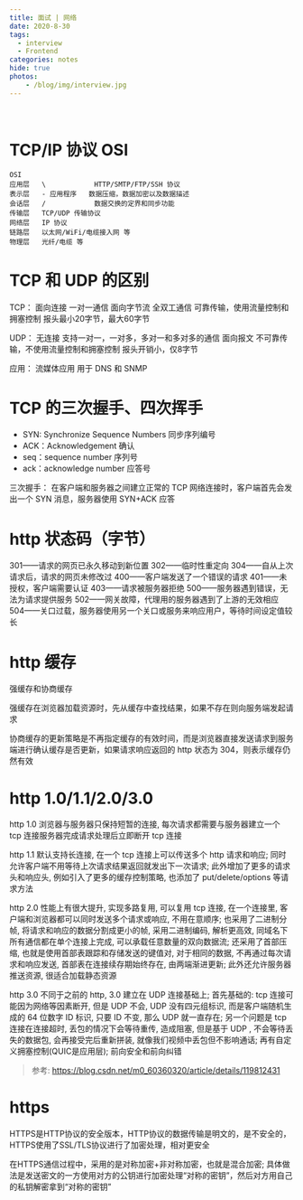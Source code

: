 ```yaml
---
title: 面试 | 网络
date: 2020-8-30
tags: 
  - interview
  - Frontend
categories: notes
hide: true
photos:
    - /blog/img/interview.jpg
---
```


<br>
<!--more-->

# TCP/IP 协议 OSI

```
OSI
应用层   \            HTTP/SMTP/FTP/SSH 协议
表示层   - 应用程序   数据压缩，数据加密以及数据描述
会话层   /            数据交换的定界和同步功能
传输层   TCP/UDP 传输协议
网络层   IP 协议
链路层   以太网/WiFi/电缆接入网 等
物理层   光纤/电缆 等
```

# TCP 和 UDP 的区别

TCP：
面向连接
一对一通信
面向字节流
全双工通信
可靠传输，使用流量控制和拥塞控制
报头最小20字节，最大60字节

UDP：
无连接
支持一对一，一对多，多对一和多对多的通信
面向报文
不可靠传输，不使用流量控制和拥塞控制
报头开销小，仅8字节

应用：
流媒体应用
用于 DNS 和 SNMP


# TCP 的三次握手、四次挥手

- SYN: Synchronize Sequence Numbers 同步序列编号
- ACK：Acknowledgement 确认
- seq：sequence number 序列号
- ack：acknowledge number 应答号


三次握手：
在客户端和服务器之间建立正常的 TCP 网络连接时，客户端首先会发出一个 SYN 消息，服务器使用 SYN+ACK 应答

# http 状态码（字节）

301——请求的网页已永久移动到新位置
302——临时性重定向
304——自从上次请求后，请求的网页未修改过
400——客户端发送了一个错误的请求
401——未授权，客户端需要认证
403——请求被服务器拒绝
500——服务器遇到错误，无法为请求提供服务
502——网关故障，代理用的服务器遇到了上游的无效相应
504——关口过载，服务器使用另一个关口或服务来响应用户，等待时间设定值较长

# http 缓存

强缓存和协商缓存

强缓存在浏览器加载资源时，先从缓存中查找结果，如果不存在则向服务端发起请求

协商缓存的更新策略是不再指定缓存的有效时间，而是浏览器直接发送请求到服务端进行确认缓存是否更新，如果请求响应返回的 http 状态为 304，则表示缓存仍然有效

# http 1.0/1.1/2.0/3.0

http 1.0 浏览器与服务器只保持短暂的连接, 每次请求都需要与服务器建立一个 tcp 连接服务器完成请求处理后立即断开 tcp 连接

http 1.1 默认支持长连接, 在一个 tcp 连接上可以传送多个 http 请求和响应; 同时允许客户端不用等待上次请求结果返回就发出下一次请求; 此外增加了更多的请求头和响应头, 例如引入了更多的缓存控制策略, 也添加了 put/delete/options 等请求方法

http 2.0 性能上有很大提升, 实现多路复用, 可以复用 tcp 连接, 在一个连接里, 客户端和浏览器都可以同时发送多个请求或响应, 不用在意顺序; 也采用了二进制分帧, 将请求和响应的数据分割成更小的帧, 采用二进制编码, 解析更高效, 同域名下所有通信都在单个连接上完成, 可以承载任意数量的双向数据流; 还采用了首部压缩, 也就是使用首部表跟踪和存储发送的键值对, 对于相同的数据, 不再通过每次请求和响应发送, 首部表在连接续存期始终存在, 由两端渐进更新; 此外还允许服务器推送资源, 很适合加载静态资源

http 3.0 不同于之前的 http, 3.0 建立在 UDP 连接基础上; 首先基础的: tcp 连接可能因为网络等因素断开, 但是 UDP 不会, UDP 没有四元组标识, 而是客户端随机生成的 64 位数字 ID 标识, 只要 ID 不变, 那么 UDP 就一直存在; 另一个问题是 tcp 连接在连接超时, 丢包的情况下会等待重传, 造成阻塞, 但是基于 UDP , 不会等待丢失的数据包, 会再接受完后重新拼装, 就像我们视频中丢包但不影响通话; 再有自定义拥塞控制(QUIC是应用层); 前向安全和前向纠错

> 参考: https://blog.csdn.net/m0_60360320/article/details/119812431

# https

HTTPS是HTTP协议的安全版本，HTTP协议的数据传输是明文的，是不安全的，HTTPS使用了SSL/TLS协议进行了加密处理，相对更安全

在HTTPS通信过程中，采用的是对称加密+非对称加密，也就是混合加密; 具体做法是发送密文的一方使用对方的公钥进行加密处理“对称的密钥”，然后对方用自己的私钥解密拿到“对称的密钥”